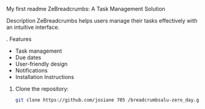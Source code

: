 My first readme
 ZeBreadcrumbs: A Task Management Solution

 Description
ZeBreadcrumbs helps users manage their tasks effectively with an intuitive interface.

. Features
- Task management
- Due dates
- User-friendly design
- Notifications
- Installation Instructions
1. Clone the repository:
   ```bash
   git clone https://github.com/josiane 705 /breadcrumbsalu-zero_day.git
